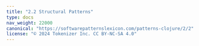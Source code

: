 ```yaml
---
title: "2.2 Structural Patterns"
type: docs
nav_weight: 22000
canonical: "https://softwarepatternslexicon.com/patterns-clojure/2/2"
license: "© 2024 Tokenizer Inc. CC BY-NC-SA 4.0"
---
```


